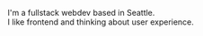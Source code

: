 <p class="imp">I'm a fullstack webdev based in Seattle. <br>
I like frontend and thinking about user experience.</p>
